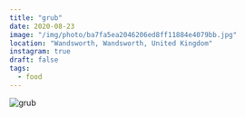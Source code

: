 ```yaml
---
title: "grub"
date: 2020-08-23
image: "/img/photo/ba7fa5ea2046206ed8ff11884e4079bb.jpg"
location: "Wandsworth, Wandsworth, United Kingdom"
instagram: true
draft: false
tags:
  - food
---
```


![grub](/img/photo/ba7fa5ea2046206ed8ff11884e4079bb.jpg)
